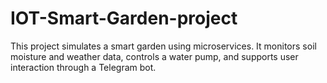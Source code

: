 # IOT-Smart-Garden-project
This project simulates a smart garden using microservices. It monitors soil moisture and weather data, controls a water pump, and supports user interaction through a Telegram bot.

